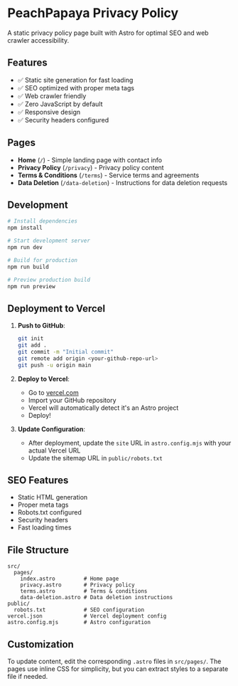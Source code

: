 # PeachPapaya Privacy Policy

A static privacy policy page built with Astro for optimal SEO and web crawler accessibility.

## Features

- ✅ Static site generation for fast loading
- ✅ SEO optimized with proper meta tags
- ✅ Web crawler friendly
- ✅ Zero JavaScript by default
- ✅ Responsive design
- ✅ Security headers configured

## Pages

- **Home** (`/`) - Simple landing page with contact info
- **Privacy Policy** (`/privacy`) - Privacy policy content
- **Terms & Conditions** (`/terms`) - Service terms and agreements
- **Data Deletion** (`/data-deletion`) - Instructions for data deletion requests

## Development

```bash
# Install dependencies
npm install

# Start development server
npm run dev

# Build for production
npm run build

# Preview production build
npm run preview
```

## Deployment to Vercel

1. **Push to GitHub**: 
   ```bash
   git init
   git add .
   git commit -m "Initial commit"
   git remote add origin <your-github-repo-url>
   git push -u origin main
   ```

2. **Deploy to Vercel**:
   - Go to [vercel.com](https://vercel.com)
   - Import your GitHub repository
   - Vercel will automatically detect it's an Astro project
   - Deploy!

3. **Update Configuration**:
   - After deployment, update the `site` URL in `astro.config.mjs` with your actual Vercel URL
   - Update the sitemap URL in `public/robots.txt`

## SEO Features

- Static HTML generation
- Proper meta tags
- Robots.txt configured
- Security headers
- Fast loading times

## File Structure

```
src/
  pages/
    index.astro         # Home page
    privacy.astro       # Privacy policy
    terms.astro         # Terms & conditions
    data-deletion.astro # Data deletion instructions
public/
  robots.txt            # SEO configuration
vercel.json             # Vercel deployment config
astro.config.mjs        # Astro configuration
```

## Customization

To update content, edit the corresponding `.astro` files in `src/pages/`. The pages use inline CSS for simplicity, but you can extract styles to a separate file if needed. 